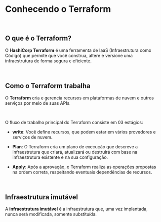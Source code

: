 # Conhecendo o Terraform

<br>

## O que é o Terraform?

O **HashiCorp Terraform** é uma ferramenta de IaaS (Infraestrutura como Código) que permite que você construa, altere e versione uma infraestrutura de forma segura e eficiente.

<br>

## Como o Terraform trabalha

O **Terraform** cria e gerencia recursos em plataformas de nuvem e outros serviços por meio de suas APIs. 

<br>

O fluxo de trabalho principal do Terraform consiste em 03 estágios:

- **write**: Você define recursos, que podem estar em vários provedores e serviços de nuvem. 

- **Plan**: O Terraform cria um plano de execução que descreve a infraestrutura que criará, atualizará ou destruirá com base na infraestrutura existente e na sua configuração.

- **Apply**: Após a aprovação, o Terraform realiza as operações propostas na ordem correta, respeitando eventuais dependências de recursos. 

<br>

## Infraestrutura imutável

A **infraestrutura imutável** é a infraestrutura que, uma vez implantada, nunca será modificada, somente substituída.